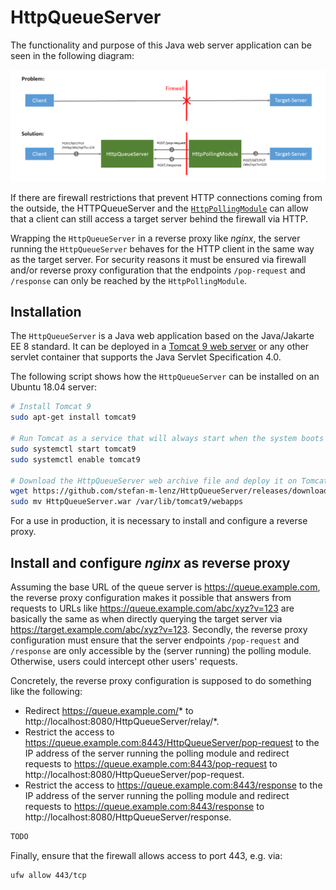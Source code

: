 # HttpQueueServer

The functionality and purpose of this Java web server application can be seen in the following diagram:

![](overview.png)

If there are firewall restrictions that prevent HTTP connections coming from the outside,
the HTTPQueueServer and the [`HttpPollingModule`](https://github.com/stefan-m-lenz/HttpPollingModule) can allow that a client can still access a target server behind the firewall via HTTP.

Wrapping the `HttpQueueServer` in a reverse proxy like *nginx*, the server running the `HttpQueueServer` behaves for the HTTP client in the same way as the target server.
For security reasons it must be ensured via firewall and/or reverse proxy configuration that the endpoints `/pop-request` and `/response` can only be reached by the `HttpPollingModule`.

## Installation

The `HttpQueueServer` is a Java web application based on the Java/Jakarte EE 8 standard.
It can be deployed in a [Tomcat 9 web server](https://tomcat.apache.org/) or any other servlet container that supports the Java Servlet Specification 4.0.

The following script shows how the `HttpQueueServer` can be installed on an Ubuntu 18.04 server:

```bash
# Install Tomcat 9
sudo apt-get install tomcat9

# Run Tomcat as a service that will always start when the system boots up
sudo systemctl start tomcat9
sudo systemctl enable tomcat9

# Download the HttpQueueServer web archive file and deploy it on Tomcat
wget https://github.com/stefan-m-lenz/HttpQueueServer/releases/download/v1.0/HttpQueueServer.war
sudo mv HttpQueueServer.war /var/lib/tomcat9/webapps
```

For a use in production, it is necessary to install and configure a reverse proxy.

## Install and configure *nginx* as reverse proxy
Assuming the base URL of the queue server is https://queue.example.com,
the reverse proxy configuration makes it possible that answers from requests to URLs like https://queue.example.com/abc/xyz?v=123 are basically the same as when directly querying the target server via https://target.example.com/abc/xyz?v=123.
Secondly, the reverse proxy configuration must ensure that the server endpoints `/pop-request` and `/response` are only accessible by the (server running) the polling module.
Otherwise, users could intercept other users' requests.

Concretely, the reverse proxy configuration is supposed to do something like the following:

* Redirect https://queue.example.com/* to http://localhost:8080/HttpQueueServer/relay/*.
* Restrict the access to https://queue.example.com:8443/HttpQueueServer/pop-request to the IP address of the server running the polling module and redirect requests to https://queue.example.com:8443/pop-request to http://localhost:8080/HttpQueueServer/pop-request.
* Restrict the access to https://queue.example.com:8443/response to the IP address of the server running the polling module and redirect requests to https://queue.example.com:8443/response to http://localhost:8080/HttpQueueServer/response.

```bash
TODO
```

Finally, ensure that the firewall allows access to port 443, e.g. via:
```bash
ufw allow 443/tcp
```
